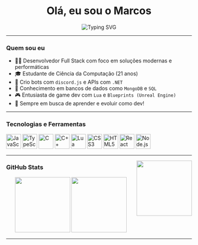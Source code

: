 <h1 align="center">Olá, eu sou o Marcos</h1>

<p align="center">
  <img src="https://readme-typing-svg.demolab.com?font=Fira+Code&size=22&pause=1000&color=FF0000&center=true&vCenter=true&width=435&lines=Desenvolvedor+Full+Stack;Entusiasta+em+Tecnologia;Cursando+Ci%C3%AAncia+da+Computa%C3%A7%C3%A3o;Apaixonado+por+codar+e+criar+solu%C3%A7%C3%B5es!" alt="Typing SVG" />
</p>

---

### Quem sou eu

- 👨‍💻 Desenvolvedor Full Stack com foco em soluções modernas e performáticas  
- 🎓 Estudante de Ciência da Computação (21 anos)  
- 🤖 Crio bots com `discord.js` e APIs com `.NET`  
- 💾 Conhecimento em bancos de dados como `MongoDB` e `SQL`  
- 🎮 Entusiasta de game dev com `Lua` e `Blueprints (Unreal Engine)`  
- 🧠 Sempre em busca de aprender e evoluir como dev!

---

### Tecnologias e Ferramentas

<div align="left">
  <img src="https://cdn.jsdelivr.net/gh/devicons/devicon/icons/javascript/javascript-original.svg" height="40" alt="JavaScript" />
  <img src="https://cdn.jsdelivr.net/gh/devicons/devicon/icons/typescript/typescript-original.svg" height="40" alt="TypeScript" />
  <img src="https://cdn.jsdelivr.net/gh/devicons/devicon/icons/c/c-original.svg" height="40" alt="C" />
  <img src="https://cdn.jsdelivr.net/gh/devicons/devicon/icons/cplusplus/cplusplus-original.svg" height="40" alt="C++" />
  <img src="https://cdn.jsdelivr.net/gh/devicons/devicon/icons/lua/lua-original.svg" height="40" alt="Lua" />
  <img src="https://cdn.jsdelivr.net/gh/devicons/devicon/icons/css3/css3-original.svg" height="40" alt="CSS3" />
  <img src="https://cdn.jsdelivr.net/gh/devicons/devicon/icons/html5/html5-original.svg" height="40" alt="HTML5" />
  <img src="https://cdn.jsdelivr.net/gh/devicons/devicon/icons/react/react-original.svg" height="40" alt="React" />
  <img src="https://cdn.jsdelivr.net/gh/devicons/devicon/icons/nodejs/nodejs-original.svg" height="40" alt="Node.js" />

</div>

---

<img align="right" height="150" src="https://media.discordapp.net/attachments/1291137666754019437/1332418906349899923/unnamed-art-scale-6_00x-Blysen.jpeg?ex=683211ce&is=6830c04e&hm=2df6f3fbc4bdfa93908fd3c390034a75cb49b4bb2bb46cdf31d991cb0cca3b6c&=&format=webp&width=1006&height=1006" />


### GitHub Stats

<div align="center">
  <img src="https://github-readme-stats.vercel.app/api?username=blysenx&show_icons=true&count_private=true&theme=dracula&hide_border=false" height="150" />
  <img src="https://github-readme-stats.vercel.app/api/top-langs?username=blysenx&layout=compact&theme=dark&hide_border=true&langs_count=5" height="150" />
</div>

---

